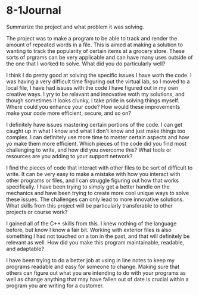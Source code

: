 # 8-1Journal
Summarize the project and what problem it was solving.

The project was to make a program to be able to track and render the amount of repeated words in a file. This is aimed at making a solution to wanting to track the popularity of certain items at a grocery store. These sorts of prgrams can be very applicable and can have many uses outside of the one that I worked to solve.
What did you do particularly well?

I think I do pretty good at solving the specific issues I have woth the code. I was having a very difficult time firguring out the virtual lab, so I moved to a local file, I have had issues with the code I have figured out in my own creative ways. I yry to be relavant and innovative woth my solutions, and though sometimes it looks clunky, I take pride in solving things myself.
Where could you enhance your code? How would these improvements make your code more efficient, secure, and so on?

I definitely have issues mastering certain portions of the code. I can get caught up in what I know and what I don't know and just make things too complex. I can definitely use more time to master certain aspects and how yo make them more efficient.
Which pieces of the code did you find most challenging to write, and how did you overcome this? What tools or resources are you adding to your support network?

I find the pieces of code that interact with other files to be sort of difficult to write. It can be very easy to make a mistake with how you interact with other programs or files, and I can struggle figuring out how that works specifically. I have been trying to simply get a better handle on the mechanics and have been trying to create more cool unique ways to solve these issues. The challenges can only lead to more innovative solutions.
What skills from this project will be particularly transferable to other projects or course work?

I gained all of the C++ skills from this. I knew nothing of the language before, but know I know a fair bit. Working with exterior files is also something I had not touched on a ton in the past, and that will definitely be relevant as well.
How did you make this program maintainable, readable, and adaptable?

I have been trying to do a better job at using in line notes to keep my programs readable and easy for someone to change. Making sure that others can figure out what you are intending to do with your programs as well as change anything that may have fallen out of date is crucial within a program you are writing for a customer.
